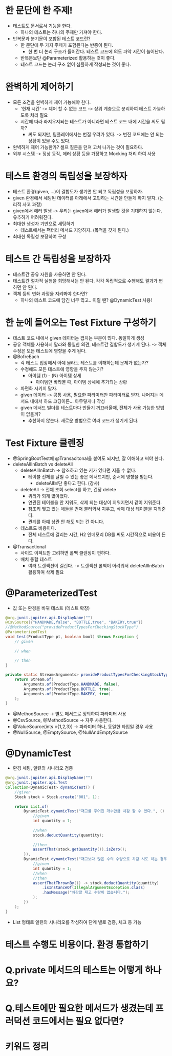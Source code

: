 # 한 문단에 한 주제!
- 테스트도 문서로서 기능을 한다. 
  - 하나의 테스트는 하나의 주제만 가져야 한다.
- 반복문과 분기문이 포함된 테스트 코드란?
  - 한 문단에 두 가지 주제가 포함된다는 반증이 된다.
    - 한 번 더 논리 구조가 들어간다. 테스트 코드에 의도 파악 시간이 늘어난다. 
  - 반복문보단 @Parameterized 활용하는 것이 좋다.
  - 테스트 코드는 논리 구조 없이 심플하게 작성되는 것이 좋다.
    
# 완벽하게 제어하기
- 모든 조건을 완벽하게 제어 가능해야 한다.
  - '현재 시간' -> 제어 할 수 없는 코드 -> 상위 계층으로 분리하여 테스트 가능하도록 처리 필요
  - 시간에 따라 좌지우지되는 테스트가 아니라면 테스트 코드 내에 시간을 써도 될까?
    - 써도 되지만, 팀플레이에서는 번질 우려가 있다. -> 번진 코드에는 안 되는 상황이 있을 수도 있다.
- 완벽하게 제어 가능한가? 셀프 질문을 던져 고쳐 나가는 것이 필요하다.
- 외부 시스템 -> 정상 동작, 에러 상황 등을 가정하고 Mocking 처리 하여 사용

# 테스트 환경의 독립성을 보장하자
- 테스트 환경(given, ...)이 결합도가 생기면 안 되고 독립성을 보장하자.
- given 환경에서 세팅된 데이터를 아래에서 고민하는 시간을 만들게 하지 말자. (논리적 사고 과정)
- given에서 에러 발생 -> 우리는 given에서 에러가 발생할 것을 기대하지 않는다. 유추하기 어려워진다.
- 최대한 생성자 기반으로 세팅하기
  - 테스트에서는 팩터리 메서드 지양하자. (목적을 갖게 된다.)
- 최대한 독립성 보장하여 구성

# 테스트 간 독립성을 보장하자
- 테스트간 공유 자원을 사용하면 안 된다.
- 테스트간 절차적 실행을 희망해서는 안 된다. 각각 독립적으로 수행해도 결과가 변하면 안 된다.
- 객체 등의 변화 과정을 지켜봐야 한다면?
  - 하나의 테스트 코드에 담긴 너무 많고.. 이럴 땐? @DynamicTest 사용!

# 한 눈에 들어오는 Test Fixture 구성하기
- 테스트 코드 내에서 given 데이터는 겹치는 부분이 많다. 동일하게 생성
- 공유 객체를 사용하지 말라와 동일한 의견, 테스트간 결합도가 생기게 된다. -> 객체 수정은 모든 테스트에 영향을 주게 된다.
- @BofreEach
  - 각 테스트 입장에서 아예 몰라도 테스트를 이해하는데 문제가 없는가?
  - 수정해도 모든 테스트에 영향을 주지 않는가?
    - 아이템 (1) - (N) 아이템 상세
      - 아이템만 바라볼 때, 아이템 상세에 추가되는 상황
  - 파편화 시키지 말자.
  - given 데이터 -> 공통 사용, 필요한 파라미터만 파라미터로 받자. 나머지는 메서드 내에서 하드 코딩이든... 아무렇게나 작성
  - given 메서드 빌더를 테스트마다 만들기 꺼끄러울때, 전체가 사용 가능한 방법이 없을까?
    - 추천하지 않는다. 새로운 방법으로 여러 코드가 생기게 된다.

# Test Fixture 클렌징
- @SpringBootTest에 @Transacitonal을 붙여도 되지만, 잘 이해하고 써야 한다.
- deleteAllInBatch vs deleteAll
  - deleteAllInBatch -> 참조하고 있는 키가 있다면 지울 수 없다.
    - 테이블 전체를 날릴 수 있는 좋은 메서드지만, 순서에 영향을 받는다.
      - deleteAll보단 좋다고 한다. (강사)
  - deleteAll -> 전체 조회 select를 하고, 건당 delete
    - 쿼리가 되게 많아졌다.
    - 연관된 테이블을 안 지워도, 삭제 되는 대상이 지워지면서 같이 지워준다.
    - 참조키 맺고 있는 애들을 먼저 불러와서 지우고, 삭제 대상 테이블을 지워준다.
    - 관계를 아예 상관 안 해도 되는 건 아니다.
  - 테스트도 비용이다.
    - 전체 테스트에 걸리는 시간, H2 인메모리 DB를 써도 시간적으로 비용이 든다.
- @Transactional
  - 사이드 이펙트만 고려하면 롤백 클렌징이 편하다.
  - 배치 통합 테스트
    - 여러 트랜잭션이 걸린다. -> 트랜잭션 롤백이 어려워서 deleteAllInBatch 활용하여 삭제 필요

# @ParameterizedTest
- 값 또는 환경을 바꿔 테스트 (테스트 확장)

```java
@org.junit.jupiter.api.DisplayName("")
@CsvSource({"HANDMADE,false", "BOTTLE,true", "BAKERY,true"})
//@MethodSource("provideProductTypesForCheckingStockType")
@ParameterizedTest
void test(ProductType pt, boolean bool) throws Exception {
    // given
    
    // when
    
    // then
}

private static Stream<Arguments> provideProductTypesForCheckingStockType() {
    return Stream.of(
        Arguments.of(ProductType.HANDMADE, false),    
        Arguments.of(ProductType.BOTTLE, true),    
        Arguments.of(ProductType.BAKERY, true)    
    ); 
}
```
- @MethodSource -> 별도 메서드로 정의하여 파라미터 사용
- @CsvSource, @MethodSource -> 자주 사용한다.
- @ValueSource(ints ={1,2,3}) -> 파라미터 하나, 동일한 타입일 경우 사용
- @NullSource, @EmptySource, @NullAndEmptySource

# @DynamicTest
- 환경 세팅, 일련의 시나리오 검증
```java
@org.junit.jupiter.api.DisplayName("")
@org.junit.jupiter.api.Test
Collection<DynamicTest> dynamicTest() {
    //given
    Stock stock = Stock.create("001", 1);
    
    return List.of(
        DynamicTest.dynamicTest("재고를 주어진 개수만큼 차감 할 수 있다.", () -> {
            //given
            int quantity = 1;
            
            //when
            stock.deductQuantity(quantity);
            
            //then
            assertThat(stock.getQuantity()).isZero();
        }),
        DynamicTest.dynamicTest("재고보다 많은 수의 수량으로 차감 시도 하는 경우 예외 발생", () -> {
            //given
            int quantity = 1;
            //when
            //then
            assertThatThrownBy(() -> stock.deductQuantity(quantity)
                .isInstanceOf(IllegalArgumentException.class)
                .hasMessage("차감할 재고 수량이 없습니다.");
            );
        })
    );
}
```
- List 형태로 일련의 시나리오를 작성하여 단계 별로 검증, 체크 등 가능


# 테스트 수행도 비용이다. 환경 통합하기

# Q.private 메서드의 테스트는 어떻게 하나요?

# Q.테스트에만 필요한 메서드가 생겼는데 프러덕션 코드에서는 필요 없다면?

# 키워드 정리